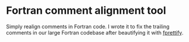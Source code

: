 # Fortran comment alignment tool

Simply realign comments in Fortran code. I wrote it to fix the trailing
comments in our large Fortran codebase after beautifying it with
[fprettify](https://github.com/pseewald/fprettify).
